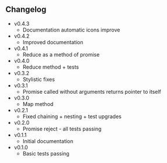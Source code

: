 ## Changelog
* v0.4.3
	* Documentation automatic icons improve
* v0.4.2
	* Improved documentation
* v0.4.1
	* Reduce as a method of promise
* v0.4.0
	* Reduce method + tests
* v0.3.2
	* Stylistic fixes
* v0.3.1
	* Promise called without arguments returns pointer to itself
* v0.3.0
	* Map method
* v0.2.1
	* Fixed chaining + nesting + test upgrades
* v0.2.0
	* Promise reject - all tests passing
* v0.1.1
	* Initial documentation
* v0.1.0
	* Basic tests passing